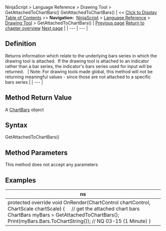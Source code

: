 ﻿
NinjaScript \> Language Reference \> Drawing Tool \> GetAttachedToChartBars()
GetAttachedToChartBars()
| \<\< [Click to Display Table of Contents](getattachedtochartbars.md) \>\> **Navigation:**     [NinjaScript](ninjascript.md) \> [Language Reference](language_reference_wip.md) \> [Drawing Tool](drawing_tools.md) \> GetAttachedToChartBars() | [Previous page](drawnby.md) [Return to chapter overview](drawing_tools.md) [Next page](getclosestanchor.md) |
| --- | --- |
## Definition
Returns information which relate to the underlying bars series in which the drawing tool is attached.  If the drawing tool is attached to an indicator rather than a bar series, the indicator's bars series used for input will be returned.
 
| Note: For drawing tools made global, this method will not be returning meaningful values \- since those are not attached to a specific bars series |
| --- |
## 
## Method Return Value
A [ChartBars](chartbars.md) object
## 
## Syntax
GetAttachedToChartBars()
## 
## Method Parameters
This method does not accept any parameters
## 
## Examples
| ns |
| --- |
| protected override void OnRender(ChartControl chartControl, ChartScale chartScale) {       // get the attached chart bars    ChartBars myBars \= GetAttachedToChartBars();        Print(myBars.Bars.ToChartString()); // NQ 03\-15 (1 Minute) } |

